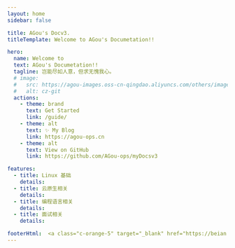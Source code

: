 ```yaml
---
layout: home
sidebar: false

title: AGou's Docv3.
titleTemplate: Welcome to AGou's Documetation!!

hero:
  name: Welcome to
  text: AGou's Documetation!!
  tagline: 岂能尽如人意，但求无愧我心。
  # image:
  #   src: https://agou-images.oss-cn-qingdao.aliyuncs.com/others/image-20220701095500209.png
  #   alt: cz-git
  actions:
    - theme: brand
      text: Get Started
      link: /guide/
    - theme: alt
      text: ✨ My Blog
      link: https://agou-ops.cn
    - theme: alt
      text: View on GitHub
      link: https://github.com/AGou-ops/myDocsv3

features:
  - title: Linux 基础
    details: 
  - title: 云原生相关
    details: 
  - title: 编程语言相关
    details: 
  - title: 面试相关
    details: 

footerHtml:  <a class="c-orange-5" target="_blank" href="https://beian.miit.gov.cn">浙ICP备2022018790号-1</a><br>WTFPLv2 Licensed | Copyright © 2019-present <a target="_blank" href="https://github.com/AGou-ops">AGou-ops</a>
---
```

